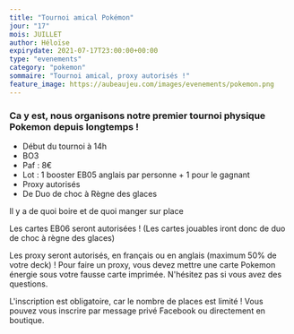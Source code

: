 ```yaml
---
title: "Tournoi amical Pokémon"
jour: "17"
mois: JUILLET
author: Héloïse
expirydate: 2021-07-17T23:00:00+00:00
type: "evenements"
category: "pokemon"
sommaire: "Tournoi amical, proxy autorisés !"
feature_image: https://aubeaujeu.com/images/evenements/pokemon.png
---
```

### Ca y est, nous organisons notre premier tournoi physique Pokemon depuis longtemps !

* Début du tournoi à 14h
* BO3
* Paf : 8€
* Lot : 1 booster EB05 anglais par personne + 1 pour le gagnant
* Proxy autorisés
* De Duo de choc à Règne des glaces

Il y a de quoi boire et de quoi manger sur place

Les cartes EB06 seront autorisées ! (Les cartes jouables iront donc de duo de choc à règne des glaces)

Les proxy seront autorisés, en français ou en anglais (maximum 50% de votre deck) !
Pour faire un proxy, vous devez mettre une carte Pokemon énergie sous votre fausse carte imprimée. N'hésitez pas si vous avez des questions.

L'inscription est obligatoire, car le nombre de places est limité !
Vous pouvez vous inscrire par message privé Facebook ou directement en boutique.

